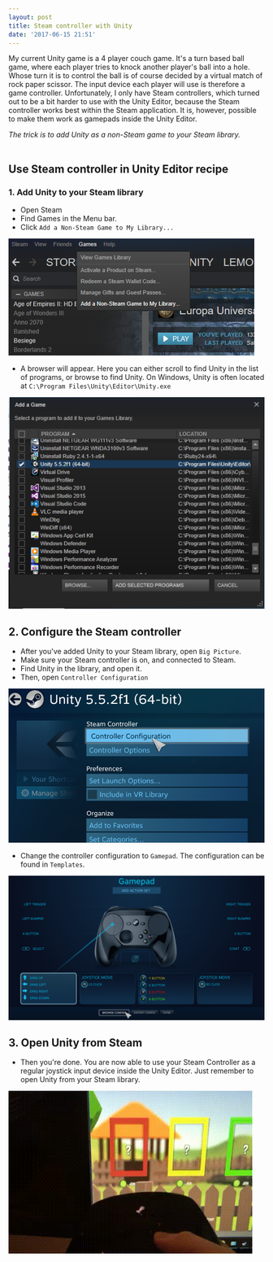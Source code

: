 ```yaml
---
layout: post
title: Steam controller with Unity
date: '2017-06-15 21:51'
---
```


My current Unity game is a 4 player couch game. It's a turn based ball game, where each player tries to knock another player's ball into a hole. Whose turn it is to control the ball is of course decided by a virtual match of rock paper scissor. The input device each player will use is therefore a game controller. Unfortunately, I only have Steam controllers, which turned out to be a bit harder to use with the Unity Editor, because the Steam controller works best within the Steam application. It is, however, possible to make them work as gamepads inside the Unity Editor.

*The trick is to add Unity as a non-Steam game to your Steam library.*
<br/>
<br/>
## Use Steam controller in Unity Editor recipe
### 1. Add Unity to your Steam library
* Open Steam
* Find Games in the Menu bar.
* Click `Add a Non-Steam Game to My Library...`

![Add non-steam game to Steam](/assets/2017/steam-controller-with-unity/steam-add-game.png)

* A browser will appear. Here you can either scroll to find Unity in the list of programs, or browse to find Unity. On Windows, Unity is often located at `C:\Program Files\Unity\Editor\Unity.exe`

![Add Unity to library](/assets/2017/steam-controller-with-unity/steam-add-library.png)
<br>
## 2. Configure the Steam controller
* After you've added Unity to your Steam library, open `Big Picture`.
* Make sure your Steam controller is on, and connected to Steam.
* Find Unity in the library, and open it.
* Then, open `Controller Configuration`

![Start Unity from Steam library](/assets/2017/steam-controller-with-unity/steam-controller-configuration.png)

* Change the controller configuration to `Gamepad`. The configuration can be found in `Templates`.

![Start Unity from Steam library](/assets/2017/steam-controller-with-unity/gamepad-configuration.png)
<br>
## 3. Open Unity from Steam
* Then you're done. You are now able to use your Steam Controller as a regular joystick input device inside the Unity Editor. Just remember to open Unity from your Steam library.


![Steam Unity demonstration](/assets/2017/steam-controller-with-unity/demo.gif)
